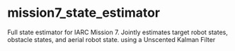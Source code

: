 # mission7_state_estimator
Full state estimator for IARC Mission 7. Jointly estimates target robot states, obstacle states, and aerial robot state. using a Unscented Kalman Filter

